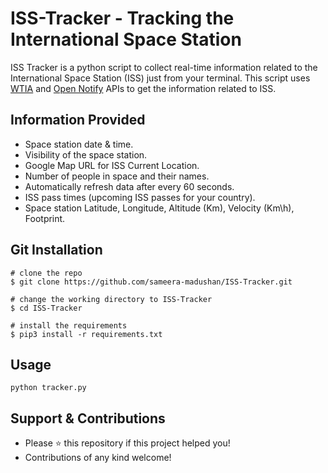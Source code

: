 # ISS-Tracker - Tracking the International Space Station

ISS Tracker is a python script to collect real-time information related to the International Space Station (ISS) just from your terminal. This script uses [WTIA](https://wheretheiss.at/w/developer) and [Open Notify](http://open-notify.org/Open-Notify-API/) APIs to get the information related to ISS.



## Information Provided

- Space station date & time.
- Visibility of the space station. 
- Google Map URL for ISS Current Location.
- Number of people in space and their names.
- Automatically refresh data after every 60 seconds.
- ISS pass times (upcoming ISS passes for your country).
- Space station  Latitude, Longitude, Altitude (Km), Velocity (Km\h), Footprint.

## Git Installation
```
# clone the repo
$ git clone https://github.com/sameera-madushan/ISS-Tracker.git

# change the working directory to ISS-Tracker
$ cd ISS-Tracker

# install the requirements
$ pip3 install -r requirements.txt
```
## Usage
```
python tracker.py
```

## Support & Contributions
- Please ⭐️ this repository if this project helped you!
- Contributions of any kind welcome!




